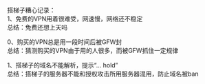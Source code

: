 搭梯子糟心记录：  
1、免费的VPN用着很难受，网速慢，网络还不稳定  
总结：免费还想上天吗

0、购买的VPN总是用一段时间后被GFW封  
总结：猜测购买的VPN由于用的人很多，而被GFW抓住一定规律

1、搭梯子的域名不能解析，提示“... hold”  
总结：搭梯子的服务器不能和授权攻击所用服务器混用，防止域名被ban
